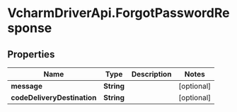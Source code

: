 # VcharmDriverApi.ForgotPasswordResponse

## Properties

Name | Type | Description | Notes
------------ | ------------- | ------------- | -------------
**message** | **String** |  | [optional] 
**codeDeliveryDestination** | **String** |  | [optional] 



